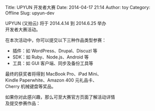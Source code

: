 Title: UPYUN 开发者大赛
Date: 2014-04-17 21:14
Author: toy
Category: Offline
Slug: upyun-dev

UPYUN (又拍云) 将于 2014.4.14 到 2014.6.25 举办  
开发者大赛活动。

在本次活动中，你可以提交以下三种作品类型参赛：

* 插件：如 WordPress、Drupal、Discuzl 等  
* SDK：如 Ruby、Node.js、Android 等  
* 工具：如 GUI 客户端、同步及备份工具等

最终的获奖者将得到 MacBook Pro、iPad Mini、  
Kindle Paperwhite、Amazon 400 元礼品卡、  
Cherry 机械键盘等奖品。

如果你对此感兴趣，那么可至大赛官方页面了解活动详情  
及提交参赛作品：
